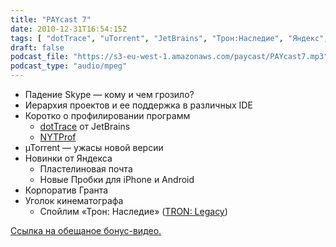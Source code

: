 ```yaml
---
title: "PAYcast 7"
date: 2010-12-31T16:54:15Z
tags: [ "dotTrace", "uTorrent", "JetBrains", "Трон:Наследие", "Яндекс", "Google Talk", "NYTProf", "yandex", "film", "IDEA", "TRON:Legacy", "Eclipse", "Google", "Skype", "PAYcast", "µTorrent" ]
draft: false
podcast_file: "https://s3-eu-west-1.amazonaws.com/paycast/PAYcast7.mp3"
podcast_type: "audio/mpeg"
---
```

<ul>
<li>Падение Skype &#8212; кому и чем грозило?</li>
<li>Иерархия проектов и ее поддержка в различных IDE</li>
<li>Коротко о профилировании программ
<ul>
<li><a href="http://www.jetbrains.com/profiler/" target="_blank">dotTrace</a> от JetBrains</li>
<li><a href="http://search.cpan.org/~timb/Devel-NYTProf-4.06/" target="_blank">NYTProf</a></li>
</ul>
</li>
<li>µTorrent &#8212; ужасы новой версии</li>
<li>Новинки от Яндекса
<ul>
<li>Пластелиновая почта</li>
<li>Новые Пробки для iPhone и Android</li>
</ul>
</li>
<li>Корпоратив Гранта</li>
<li>Уголок кинематографа
<ul>
<li>Спойлим &#171;Трон: Наследие&#187; (<a href="http://www.imdb.com/title/tt1104001/" target="_blank">TRON: Legacy</a>)</li>
</ul>
</li>
</ul>
<p><a href="http://www.youtube.com/watch?v=Niq5dzmDfyo" target="_blank">Ссылка на обещаное бонус-видео.</a></p>

     